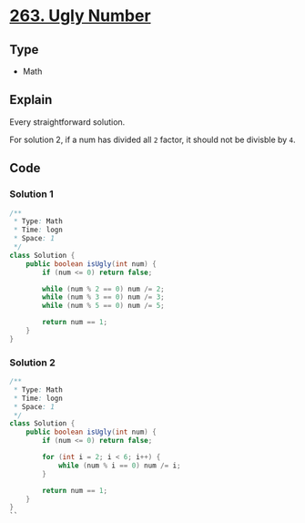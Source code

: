 # [263. Ugly Number](https://leetcode.com/problems/ugly-number/)

## Type

- Math

## Explain

Every straightforward solution.

For solution 2, if a num has divided all `2` factor, it should not be divisble by `4`.

## Code

### Solution 1

```java
/**
 * Type: Math
 * Time: logn
 * Space: 1
 */
class Solution {
    public boolean isUgly(int num) {
        if (num <= 0) return false;

        while (num % 2 == 0) num /= 2;
        while (num % 3 == 0) num /= 3;
        while (num % 5 == 0) num /= 5;

        return num == 1;
    }
}
```

### Solution 2

```java
/**
 * Type: Math
 * Time: logn
 * Space: 1
 */
class Solution {
    public boolean isUgly(int num) {
        if (num <= 0) return false;

        for (int i = 2; i < 6; i++) {
            while (num % i == 0) num /= i;
        }

        return num == 1;
    }
}
``